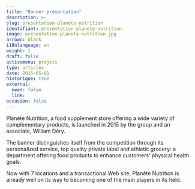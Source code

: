 ```yaml
---
title: "Banner presentation"
description: >-
slug: presentation-planete-nutrition
identifiant: presentation-planete-nutrition 
image: presentation-planete-nutrition.jpg
arrowc: black
i18nlanguage: en
weight: 1
draft: false
activemenu: projets
type: articles
date: 2015-05-01
historique: true
external:
  need: false
  link:
occasion: false
---
```


Planète Nutrition, a food supplement store offering a wide variety of complementary products, is launched in 2015 by the group and an associate, William Déry.

The banner distinguishes itself from the competition through its personalized service, top quality private label and athletic grocery: a department offering food products to enhance customers’ physical health goals.

Now with 7 locations and a transactional Web site, Planète Nutrition is already well on its way to becoming one of the main players in its field.



 
